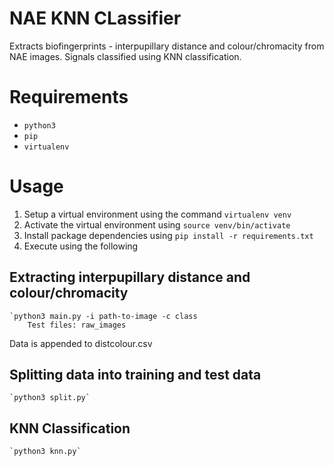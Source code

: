 # NAE KNN CLassifier
Extracts biofingerprints - interpupillary distance and colour/chromacity from NAE images. Signals classified using KNN classification.

# Requirements

* `python3`
* `pip`
* `virtualenv`

# Usage

1. Setup a virtual environment using the command `virtualenv venv`
2. Activate the virtual environment using `source venv/bin/activate`
3. Install package dependencies using `pip install -r requirements.txt`
4. Execute using the following

## Extracting interpupillary distance and colour/chromacity
	`python3 main.py -i path-to-image -c class
		Test files: raw_images
Data is appended to distcolour.csv

## Splitting data into training and test data
	`python3 split.py`

## KNN Classification
	`python3 knn.py`
